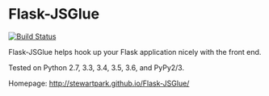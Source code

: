 Flask-JSGlue
============

[![Build Status](https://travis-ci.org/stewartpark/Flask-JSGlue.svg)](https://travis-ci.org/stewartpark/Flask-JSGlue)

Flask-JSGlue helps hook up your Flask application nicely with the front end.


Tested on Python 2.7, 3.3, 3.4, 3.5, 3.6, and PyPy2/3.

Homepage: http://stewartpark.github.io/Flask-JSGlue/
